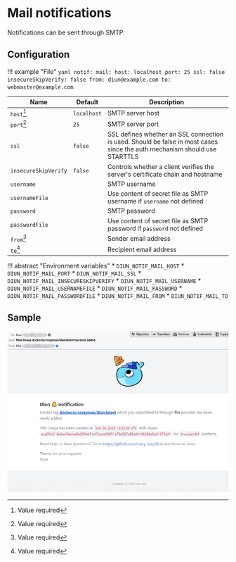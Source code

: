 # Mail notifications

Notifications can be sent through SMTP.

## Configuration

!!! example "File"
    ```yaml
    notif:
      mail:
        host: localhost
        port: 25
        ssl: false
        insecureSkipVerify: false
        from: diun@example.com
        to: webmaster@example.com
    ```

| Name                  | Default       | Description   |
|-----------------------|---------------|---------------|
| `host`[^1]            | `localhost`   | SMTP server host |
| `port`[^1]            | `25`          | SMTP server port |
| `ssl`                 | `false`       | SSL defines whether an SSL connection is used. Should be false in most cases since the auth mechanism should use STARTTLS |
| `insecureSkipVerify`  | `false`       | Controls whether a client verifies the server's certificate chain and hostname |
| `username`            |               | SMTP username |
| `usernameFile`        |               | Use content of secret file as SMTP username if `username` not defined |
| `password`            |               | SMTP password |
| `passwordFile`        |               | Use content of secret file as SMTP password if `password` not defined |
| `from`[^1]            |               | Sender email address |
| `to`[^1]              |               | Recipient email address |

!!! abstract "Environment variables"
    * `DIUN_NOTIF_MAIL_HOST`
    * `DIUN_NOTIF_MAIL_PORT`
    * `DIUN_NOTIF_MAIL_SSL`
    * `DIUN_NOTIF_MAIL_INSECURESKIPVERIFY`
    * `DIUN_NOTIF_MAIL_USERNAME`
    * `DIUN_NOTIF_MAIL_USERNAMEFILE`
    * `DIUN_NOTIF_MAIL_PASSWORD`
    * `DIUN_NOTIF_MAIL_PASSWORDFILE`
    * `DIUN_NOTIF_MAIL_FROM`
    * `DIUN_NOTIF_MAIL_TO`

## Sample

![](../assets/notif/mail.png)

[^1]: Value required

